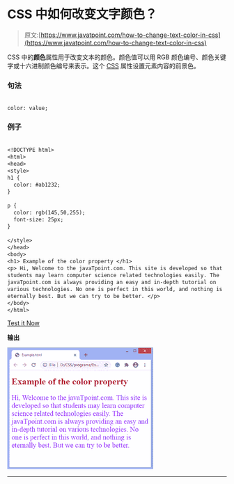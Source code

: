 # CSS 中如何改变文字颜色？

> 原文:[https://www.javatpoint.com/how-to-change-text-color-in-css](https://www.javatpoint.com/how-to-change-text-color-in-css)

CSS 中的**颜色**属性用于改变文本的颜色。颜色值可以用 RGB 颜色编号、颜色关键字或十六进制颜色编号来表示。这个 [CSS](https://www.javatpoint.com/css-tutorial) 属性设置元素内容的前景色。

### 句法

```

color: value;

```

### 例子

```

<!DOCTYPE html>  
<html>  
<head>  
<style>  
h1 {
  color: #ab1232;
}

p {
  color: rgb(145,50,255);
  font-size: 25px;
}

</style>  
</head>  
<body>
<h1> Example of the color property </h1>
<p> Hi, Welcome to the javaTpoint.com. This site is developed so that students may learn computer science related technologies easily. The javaTpoint.com is always providing an easy and in-depth tutorial on various technologies. No one is perfect in this world, and nothing is eternally best. But we can try to be better. </p>
</body>  
</html>  

```

[Test it Now](https://www.javatpoint.com/oprweb/test.jsp?filename=how-to-change-text-color-in-css-1)

**输出**

![How to change text color in CSS](img/23994bf4fdf319d743d70ed10c077ca8.png)

* * *